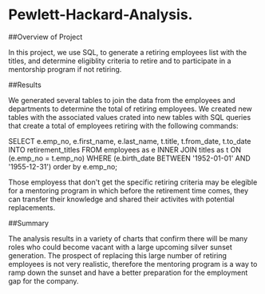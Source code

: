 # Pewlett-Hackard-Analysis.

##Overview of Project

In this project, we use SQL, to generate a retiring employees list with the titles, and determine eligiblity criteria to retire and to participate in a mentorship program if not retiring.

##Results

We generated several tables to join the data from the employees and departments to determine the total of retiring employees. We created new tables with the associated values crated into new tables with SQL queries that create a total of employees retiring with the following commands:

SELECT e.emp_no,
       e.first_name,
       e.last_name,
       t.title,
       t.from_date,
       t.to_date
INTO retirement_titles
FROM employees as e
INNER JOIN titles as t
ON (e.emp_no = t.emp_no)
WHERE (e.birth_date BETWEEN '1952-01-01' AND '1955-12-31')
order by e.emp_no;

Those employess that don't get the specific retiring criteria may be elegible for a mentoring program in which  before the retirement time comes, they can transfer their knowledge and shared their activites with potential replacements.

##Summary

The analysis results in a variety of charts that confirm there will be many roles who could become vacant with a large upcoming silver sunset generation. The prospect of replacing this large number of retiring employees is not very realistic, therefore the mentoring program is a way to ramp down the sunset and have a better preparation for the employment gap for the company.
